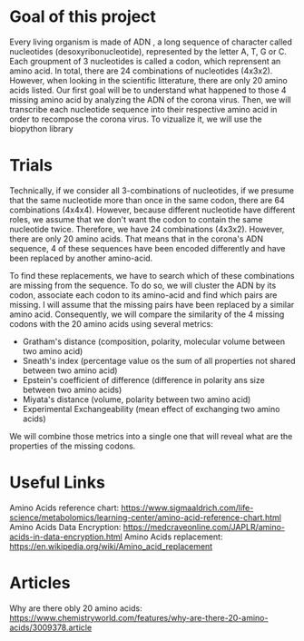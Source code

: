 # Goal of this project

Every living organism is made of ADN , a long sequence of character called nucleotides (desoxyribonucleotide), represented by the letter A, T, G or C. Each groupment of 3 nucleotides is called a codon, which reprensent an amino acid. In total, there are 24 combinations of nucleotides (4x3x2). However, when looking in the scientific litterature, there are only 20 amino acids listed. Our first goal will be to understand what happened to those 4 missing amino acid by analyzing the ADN of the corona virus. Then, we will transcribe each nucleotide sequence into their respective amino acid in order to recompose the corona virus. To vizualize it, we will use the biopython library  

# Trials

Technically, if we consider all 3-combinations of nucleotides, if we presume that the same nucleotide more than once in the same codon, there are 64 combinations (4x4x4). However, because different nucleotide have different roles, we assume that we don't want the codon to contain the same nucleotide twice. Therefore, we have 24 combinations (4x3x2). However, there are only 20 amino acids. That means that in the corona's ADN sequence, 4 of these sequences have been encoded differently and have been replaced by another amino-acid. 

To find these replacements, we have to search which of these combinations are missing from the sequence. To do so, we will cluster the ADN by its codon, associate each codon to its amino-acid and find which pairs are missing. I will assume that the missing pairs have been replaced by a similar amino acid. Consequently, we will compare the similarity of the 4 missing codons with the 20 amino acids using several metrics: 

- Gratham's distance (composition, polarity, molecular volume between two amino acid)
- Sneath's index (percentage value os the sum of all properties not shared between two amino acid)
- Epstein's coefficient of difference (difference in polarity ans size between two amino acids)
- Miyata's distance (volume, polarity between two amino acid)
- Experimental Exchangeability (mean effect of exchanging two amino acids)

We will combine those metrics into a single one that will reveal what are the properties of the missing codons.

# Useful Links

Amino Acids reference chart: https://www.sigmaaldrich.com/life-science/metabolomics/learning-center/amino-acid-reference-chart.html
Amino Acids Data Encryption: https://medcraveonline.com/JAPLR/amino-acids-in-data-encryption.html
Amino Acids replacement: https://en.wikipedia.org/wiki/Amino_acid_replacement

# Articles

Why are there obly 20 amino acids: https://www.chemistryworld.com/features/why-are-there-20-amino-acids/3009378.article

